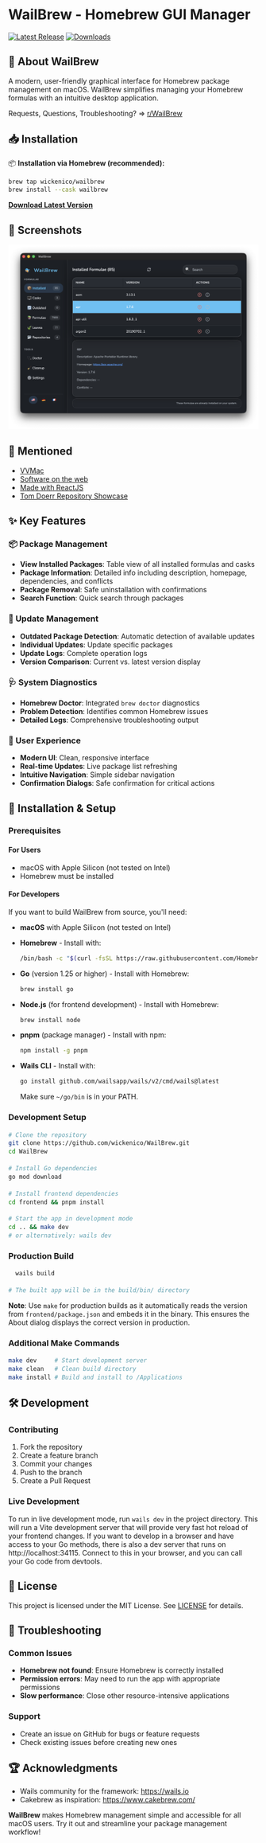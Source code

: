 # WailBrew - Homebrew GUI Manager

[![Latest Release](https://img.shields.io/github/v/release/wickenico/WailBrew)](https://github.com/wickenico/WailBrew/releases/latest)
[![Downloads](https://img.shields.io/github/downloads/wickenico/WailBrew/total)](https://github.com/wickenico/WailBrew/releases)

## 🍺 About WailBrew

A modern, user-friendly graphical interface for Homebrew package management on macOS. WailBrew simplifies managing your Homebrew formulas with an intuitive desktop application.

Requests, Questions, Troubleshooting? => [r/WailBrew](https://www.reddit.com/r/WailBrew)

## 📥 Installation

📦 **Installation via Homebrew (recommended):**

```bash
brew tap wickenico/wailbrew
brew install --cask wailbrew
```

**[Download Latest Version](https://github.com/wickenico/WailBrew/releases/latest)** 

## 📸 Screenshots

![WailBrew Screenshot](images/Screenshot.png)

## 📰 Mentioned

- <a href="https://vvmac.com/wordpress_b/wailbrew-pare-homebrew-dune-interface-graphique/" target="_blank" rel="noopener noreferrer">VVMac</a>
- <a href="https://softwareontheweb.com/product/wailbrew" target="_blank" rel="noopener noreferrer">Software on the web</a>
- <a href="https://madewithreactjs.com/wailbrew" target="_blank" rel="noopener noreferrer">Made with ReactJS</a>
- <a href="https://tom-doerr.github.io/repo_posts/" target="_blank" rel="noopener noreferrer">Tom Doerr Repository Showcase</a>

## ✨ Key Features
### 📦 Package Management
- **View Installed Packages**: Table view of all installed formulas and casks
- **Package Information**: Detailed info including description, homepage, dependencies, and conflicts
- **Package Removal**: Safe uninstallation with confirmations
- **Search Function**: Quick search through packages

### 🔄 Update Management
- **Outdated Package Detection**: Automatic detection of available updates
- **Individual Updates**: Update specific packages
- **Update Logs**: Complete operation logs
- **Version Comparison**: Current vs. latest version display

### 🩺 System Diagnostics
- **Homebrew Doctor**: Integrated `brew doctor` diagnostics
- **Problem Detection**: Identifies common Homebrew issues
- **Detailed Logs**: Comprehensive troubleshooting output

### 🎯 User Experience
- **Modern UI**: Clean, responsive interface
- **Real-time Updates**: Live package list refreshing
- **Intuitive Navigation**: Simple sidebar navigation
- **Confirmation Dialogs**: Safe confirmation for critical actions

## 🚀 Installation & Setup
### Prerequisites
#### For Users
- macOS with Apple Silicon (not tested on Intel)
- Homebrew must be installed

#### For Developers
If you want to build WailBrew from source, you'll need:

- **macOS** with Apple Silicon (not tested on Intel)

- **Homebrew** - Install with:
  ```bash
  /bin/bash -c "$(curl -fsSL https://raw.githubusercontent.com/Homebrew/install/HEAD/install.sh)"
  ```

- **Go** (version 1.25 or higher) - Install with Homebrew:
  ```bash
  brew install go
  ```

- **Node.js** (for frontend development) - Install with Homebrew:
  ```bash
  brew install node
  ```

- **pnpm** (package manager) - Install with npm:
  ```bash
  npm install -g pnpm
  ```

- **Wails CLI** - Install with:
  ```bash
  go install github.com/wailsapp/wails/v2/cmd/wails@latest
  ```
  Make sure `~/go/bin` is in your PATH.

### Development Setup
``` bash
# Clone the repository
git clone https://github.com/wickenico/WailBrew.git
cd WailBrew

# Install Go dependencies
go mod download

# Install frontend dependencies
cd frontend && pnpm install

# Start the app in development mode
cd .. && make dev
# or alternatively: wails dev
```
### Production Build
``` bash
  wails build

# The built app will be in the build/bin/ directory
```

**Note**: Use `make` for production builds as it automatically reads the version from `frontend/package.json` and embeds it in the binary. This ensures the About dialog displays the correct version in production.

### Additional Make Commands
``` bash
make dev     # Start development server
make clean   # Clean build directory
make install # Build and install to /Applications
```

## 🛠️ Development

### Contributing
1. Fork the repository
2. Create a feature branch
3. Commit your changes
4. Push to the branch
5. Create a Pull Request

### Live Development

To run in live development mode, run `wails dev` in the project directory. This will run a Vite development
server that will provide very fast hot reload of your frontend changes. If you want to develop in a browser
and have access to your Go methods, there is also a dev server that runs on http://localhost:34115. Connect
to this in your browser, and you can call your Go code from devtools.

## 📝 License
This project is licensed under the MIT License. See [LICENSE](LICENSE) for details.
## 🐛 Troubleshooting
### Common Issues
- **Homebrew not found**: Ensure Homebrew is correctly installed
- **Permission errors**: May need to run the app with appropriate permissions
- **Slow performance**: Close other resource-intensive applications

### Support
- Create an issue on GitHub for bugs or feature requests
- Check existing issues before creating new ones

## 🏆 Acknowledgments
- Wails community for the framework: https://wails.io
- Cakebrew as inspiration: https://www.cakebrew.com/

**WailBrew** makes Homebrew management simple and accessible for all macOS users. Try it out and streamline your package management workflow!
